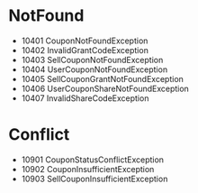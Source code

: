 # NotFound

* 10401 CouponNotFoundException
* 10402 InvalidGrantCodeException
* 10403 SellCouponNotFoundException
* 10404 UserCouponNotFoundException
* 10405 SellCouponGrantNotFoundException
* 10406 UserCouponShareNotFoundException
* 10407 InvalidShareCodeException

# Conflict

* 10901 CouponStatusConflictException
* 10902 CouponInsufficientException
* 10903 SellCouponInsufficientException
